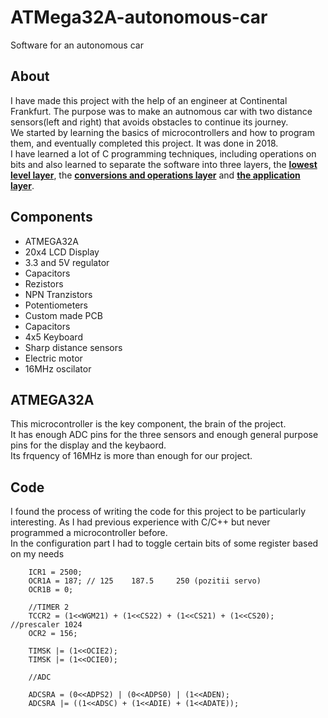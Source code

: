 # ATMega32A-autonomous-car

Software for an autonomous car

## About

I have made this project with the help of an engineer at Continental Frankfurt. The purpose was to make an autnomous car with two distance sensors(left and right) that avoids obstacles to continue its journey.
<br>
We started by learning the basics of microcontrollers and how to program them, and eventually completed this project. It was done in 2018.
<br>
I have learned a lot of C programming techniques, including operations on bits and also learned to separate the software into three layers, the [**lowest level layer**](Basic_SFWT/Basic_SFWT_Main.c), the [**conversions and operations layer**](HAL/HAL_Main.c) and [**the application layer**](Aplicatie/Aplicatie_Main.c).

## Components

<ul>
    <li>ATMEGA32A</li>
    <li>20x4 LCD Display</li>
    <li>3.3 and 5V regulator</li>
    <li>Capacitors</li>
    <li>Rezistors</li>
    <li>NPN Tranzistors</li>
    <li>Potentiometers</li>
    <li>Custom made PCB</li>
    <li>Capacitors</li>
    <li>4x5 Keyboard</li>
    <li>Sharp distance sensors</li>
    <li>Electric motor</li>
    <li>16MHz oscilator</li>
</ul>

## ATMEGA32A

This microcontroller is the key component, the brain of the project.
<br>
It has enough ADC pins for the three sensors and enough general purpose pins for the display and the keybaord.
<br>
Its frquency of 16MHz is more than enough for our project.

## Code

I found the process of writing the code for this project to be particularly interesting. As I had previous experience with C/C++ but never programmed a microcontroller before.
<br>
In the configuration part I had to toggle certain bits of some register based on my needs

```
    ICR1 = 2500;
	OCR1A = 187; // 125    187.5     250 (pozitii servo)
	OCR1B = 0;

	//TIMER 2
	TCCR2 = (1<<WGM21) + (1<<CS22) + (1<<CS21) + (1<<CS20); //prescaler 1024
	OCR2 = 156;

	TIMSK |= (1<<OCIE2);
	TIMSK |= (1<<OCIE0);

	//ADC

	ADCSRA = (0<<ADPS2) | (0<<ADPS0) | (1<<ADEN);
	ADCSRA |= ((1<<ADSC) + (1<<ADIE) + (1<<ADATE));
```
